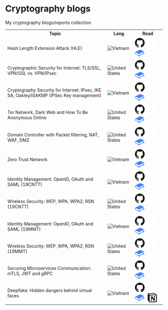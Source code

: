 # Cryptography blogs

My cryptography blogs/reports collection

<table>
    <tbody>
        <tr>
            <th> Topic </th>
            <th> Lang </th>
            <th> Read </th>
        </tr>
        <tr>
            <td> Hash Length Extension Attack (HLE) </td>
            <td> <img src="https://flagcdn.com/vn.svg" width="30" alt="Vietnam" /> </td>
            <td>
                <a href="docs/hash_length_extension_attack.md"><img src="img/github_logo.svg#gh-light-mode-only" height="30" alt="github" /></a>
                <a href="docs/hash_length_extension_attack.md"><img src="img/github_logo_white.svg#gh-dark-mode-only" height="30" alt="github" /></a>
                &nbsp;
                <a href="https://duckymomo20012.gitbook.io/crypto-learning/crypto-blogs/hash-length-extension-attack-hle"><img src="img/gitbook_logo.svg" height="30" alt="gitbook" /></a>
                &nbsp;
            </td>
        </tr>
        <tr>
            <td> Cryptographic Security for Internet: TLS/SSL, VPN/SSL vs. VPN/IPsec </td>
            <td> <img src="https://flagcdn.com/us.svg" width="30" alt="United States" /> </td>
            <td>
                <a href="docs/tls_ssl_vpn.md"><img src="img/github_logo.svg#gh-light-mode-only" height="30" alt="github" /></a>
                <a href="docs/tls_ssl_vpn.md"><img src="img/github_logo_white.svg#gh-dark-mode-only" height="30" alt="github" /></a>
                &nbsp;
                <a href="https://duckymomo20012.gitbook.io/crypto-learning/crypto-blogs/cryptographic-security-for-internet-tls-ssl-vpn-ssl-vs.-vpn-ipsec"><img src="img/gitbook_logo.svg" height="30" alt="gitbook" /></a>
                &nbsp;
            </td>
        </tr>
        <tr>
            <td> Cryptography Security for Internet: IPsec, IKE SA, Oakley/ISAKMP (IPSec Key management) </td>
            <td> <img src="https://flagcdn.com/vn.svg" width="30" alt="Vietnam" /> </td>
            <td>
                <a href="docs/ipsec_ikesa_isakmp.md"><img src="img/github_logo.svg#gh-light-mode-only" height="30" alt="github" /></a>
                <a href="docs/ipsec_ikesa_isakmp.md"><img src="img/github_logo_white.svg#gh-dark-mode-only" height="30" alt="github" /></a>
                &nbsp;
                <a href="https://duckymomo20012.gitbook.io/crypto-learning/crypto-blogs/cryptography-security-for-internet-ipsec-ike-sa-oakley-isakmp-ipsec-kemanagement"><img src="img/gitbook_logo.svg" height="30" alt="gitbook" /></a>
                &nbsp;
            </td>
        </tr>
        <tr>
            <td> Tor Network, Dark Web and How To Be Anonymous Online </td>
            <td> <img src="https://flagcdn.com/us.svg" width="30" alt="United States" /> </td>
            <td>
                <a href="docs/tor.md"><img src="img/github_logo.svg#gh-light-mode-only" height="30" alt="github" /></a>
                <a href="docs/tor.md"><img src="img/github_logo_white.svg#gh-dark-mode-only" height="30" alt="github" /></a>
                &nbsp;
                <a href="https://duckymomo20012.gitbook.io/crypto-learning/crypto-blogs/tor-network-dark-web-and-how-to-be-anonymous-online"><img src="img/gitbook_logo.svg" height="30" alt="gitbook" /></a>
                &nbsp;
            </td>
        </tr>
        <tr>
            <td> Domain Controller with Packet filtering, NAT, WAF, DMZ </td>
            <td> <img src="https://flagcdn.com/us.svg" width="30" alt="United States" /> </td>
            <td>
                <a href="docs/domain_controller.md"><img src="img/github_logo.svg#gh-light-mode-only" height="30" alt="github" /></a>
                <a href="docs/domain_controller.md"><img src="img/github_logo_white.svg#gh-dark-mode-only" height="30" alt="github" /></a>
                &nbsp;
                <a href="https://duckymomo20012.gitbook.io/crypto-learning/crypto-blogs/domain-controller-with-packet-filtering-nat-waf-dmz"><img src="img/gitbook_logo.svg" height="30" alt="gitbook" /></a>
                &nbsp;
            </td>
        </tr>
        <tr>
            <td> Zero Trust Network </td>
            <td> <img src="https://flagcdn.com/vn.svg" width="30" alt="Vietnam" /> </td>
            <td>
                <a href="docs/zero_trust_network.md"><img src="img/github_logo.svg#gh-light-mode-only" height="30" alt="github" /></a>
                <a href="docs/zero_trust_network.md"><img src="img/github_logo_white.svg#gh-dark-mode-only" height="30" alt="github" /></a>
                &nbsp;
                <a href="https://duckymomo20012.gitbook.io/crypto-learning/crypto-blogs/zero-trust-network"><img src="img/gitbook_logo.svg" height="30" alt="gitbook" /></a>
                &nbsp;
            </td>
        </tr>
        <tr>
            <td> Identity Management: OpenID, OAuth and SAML (19CNTT) </td>
            <td> <img src="https://flagcdn.com/vn.svg" width="30" alt="Vietnam" /> </td>
            <td>
                <a href="docs/identity_management.md"><img src="img/github_logo.svg#gh-light-mode-only" height="30" alt="github" /></a>
                <a href="docs/identity_management.md"><img src="img/github_logo_white.svg#gh-dark-mode-only" height="30" alt="github" /></a>
                &nbsp;
                <a href="https://duckymomo20012.gitbook.io/crypto-learning/crypto-blogs/identity-management-openid-oauth-and-saml-19cntt"><img src="img/gitbook_logo.svg" height="30" alt="gitbook" /></a>
                &nbsp;
            </td>
        </tr>
        <tr>
            <td> Wireless Security: WEP, WPA, WPA2, RSN (19CNTT) </td>
            <td> <img src="https://flagcdn.com/us.svg" width="30" alt="United States" /> </td>
            <td>
                <a href="docs/wireless_security.md"><img src="img/github_logo.svg#gh-light-mode-only" height="30" alt="github" /></a>
                <a href="docs/wireless_security.md"><img src="img/github_logo_white.svg#gh-dark-mode-only" height="30" alt="github" /></a>
                &nbsp;
                <a href="https://duckymomo20012.gitbook.io/crypto-learning/crypto-blogs/wireless-security-wep-wpa-wpa2-rsn-19cntt"><img src="img/gitbook_logo.svg" height="30" alt="gitbook" /></a>
                &nbsp;
            </td>
        </tr>
        <tr>
            <td> Identity Management: OpenID, OAuth and SAML (19MMT) </td>
            <td> <img src="https://flagcdn.com/vn.svg" width="30" alt="Vietnam" /> </td>
            <td>
                <a href="docs/identity_management_19mmt.md"><img src="img/github_logo.svg#gh-light-mode-only" height="30" alt="github" /></a>
                <a href="docs/identity_management_19mmt.md"><img src="img/github_logo_white.svg#gh-dark-mode-only" height="30" alt="github" /></a>
                &nbsp;
                <a href="https://duckymomo20012.gitbook.io/crypto-learning/crypto-blogs/identity-management-openid-oauth-and-saml-19mmt"><img src="img/gitbook_logo.svg" height="30" alt="gitbook" /></a>
                &nbsp;
            </td>
        </tr>
        <tr>
            <td> Wireless Security: WEP, WPA, WPA2, RSN (19MMT) </td>
            <td> <img src="https://flagcdn.com/us.svg" width="30" alt="United States" /> </td>
            <td>
                <a href="docs/wireless_security_19mmt.md"><img src="img/github_logo.svg#gh-light-mode-only" height="30" alt="github" /></a>
                <a href="docs/wireless_security_19mmt.md"><img src="img/github_logo_white.svg#gh-dark-mode-only" height="30" alt="github" /></a>
                &nbsp;
                <a href="https://duckymomo20012.gitbook.io/crypto-learning/crypto-blogs/wireless-security-wep-wpa-wpa2-rsn-19mmt"><img src="img/gitbook_logo.svg" height="30" alt="gitbook" /></a>
                &nbsp;
            </td>
        </tr>
        <tr>
            <td> Securing Microservices Communication: mTLS, JWT and gRPC </td>
            <td> <img src="https://flagcdn.com/us.svg" width="30" alt="United States" /> </td>
            <td>
                <a href="docs/securing_microservices.md"><img src="img/github_logo.svg#gh-light-mode-only" height="30" alt="github" /></a>
                <a href="docs/securing_microservices.md"><img src="img/github_logo_white.svg#gh-dark-mode-only" height="30" alt="github" /></a>
                &nbsp;
                <a href="https://duckymomo20012.gitbook.io/crypto-learning/crypto-blogs/securing-microservices-communication-mtls-jwt-and-grpc"><img src="img/gitbook_logo.svg" height="30" alt="gitbook" /></a>
                &nbsp;
            </td>
        </tr>
        <tr>
            <td> Deepfake: Hidden dangers behind virtual faces </td>
            <td> <img src="https://flagcdn.com/vn.svg" width="30" alt="Vietnam" /> </td>
            <td>
                <a href="docs/deepfake.md"><img src="img/github_logo.svg#gh-light-mode-only" height="30" alt="github" /></a>
                <a href="docs/deepfake.md"><img src="img/github_logo_white.svg#gh-dark-mode-only" height="30" alt="github" /></a>
                &nbsp;
                <a href="https://duckymomo20012.gitbook.io/crypto-learning/crypto-blogs/deepfake-hidden-dangers-behind-virtual-faces"><img src="img/gitbook_logo.svg" height="30" alt="gitbook" /></a>
                &nbsp;
                <a href="https://irradiated-hippodraco-e85.notion.site/Deepfake-Nguy-hi-m-ti-m-t-ng-n-sau-nh-ng-g-ng-m-t-o-570653ce46e64e80a3fa0c8dd5012219"><img src="img/notion_logo.svg" height="30" alt="notion" /></a>
                &nbsp;
            </td>
        </tr>
    </tbody>
</table>
